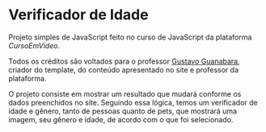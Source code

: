 # Verificador de Idade

 Projeto simples de JavaScript feito no curso de JavaScript da plataforma _CursoEmVideo_.
 
 Todos os créditos são voltados para o professor [Gustavo Guanabara](https://github.com/gustavoguanabara), criador do template, do conteúdo apresentado no site e professor da plataforma.
 
 O projeto consiste em mostrar um resultado que mudará conforme os dados preenchidos no site. Seguindo essa lógica, temos um verificador de idade e gênero, tanto de pessoas quanto de pets, que mostrará uma imagem, seu gênero e idade, de acordo com o que foi selecionado.
 
